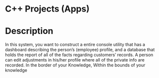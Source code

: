 # C++ Projects (Apps)

# Description
In this system, you want to construct a entire console utility that has a dashboard describing the person’s (employee) profile, and a database that holds the report of all of the facts regarding customers’ records. A person can edit adjustments in his/her profile where all of the private info are recorded. In the border of your Knowledge, Within the bounds of your knowledge
